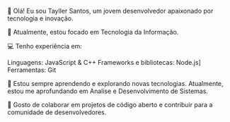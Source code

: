 👋 Olá! Eu sou Tayller Santos, um jovem desenvolvedor apaixonado por tecnologia e inovação.

🚀 Atualmente, estou focado em Tecnologia da Informação.

💻 Tenho experiência em:

Linguagens: JavaScript & C++
Frameworks e bibliotecas: Node.js]
Ferramentas: Git

🌱 Estou sempre aprendendo e explorando novas tecnologias. Atualmente, estou me aprofundando em Analise e Desenvolvimento de Sistemas.

👥 Gosto de colaborar em projetos de código aberto e contribuir para a comunidade de desenvolvedores.


